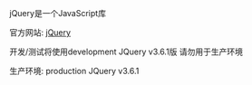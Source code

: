 jQuery是一个JavaScript库

官方网站: [jQuery](https://jquery.com/)

开发/测试将使用development JQuery v3.6.1版  请勿用于生产环境

生产环境: production JQuery v3.6.1
